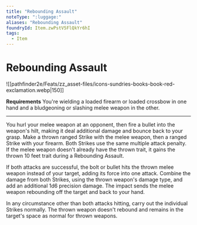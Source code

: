 ```yaml
---
title: "Rebounding Assault"
noteType: ":luggage:"
aliases: "Rebounding Assault"
foundryId: Item.zwPstV5FlQkYr6hI
tags:
  - Item
---
```


# Rebounding Assault
![[pathfinder2e/Feats/zz_asset-files/icons-sundries-books-book-red-exclamation.webp|150]]

**Requirements** You're wielding a loaded firearm or loaded crossbow in one hand and a bludgeoning or slashing melee weapon in the other.

* * *

You hurl your melee weapon at an opponent, then fire a bullet into the weapon's hilt, making it deal additional damage and bounce back to your grasp. Make a thrown ranged Strike with the melee weapon, then a ranged Strike with your firearm. Both Strikes use the same multiple attack penalty. If the melee weapon doesn't already have the thrown trait, it gains the thrown 10 feet trait during a Rebounding Assault.

If both attacks are successful, the bolt or bullet hits the thrown melee weapon instead of your target, adding its force into one attack. Combine the damage from both Strikes, using the thrown weapon's damage type, and add an additional 1d6 precision damage. The impact sends the melee weapon rebounding off the target and back to your hand.

In any circumstance other than both attacks hitting, carry out the individual Strikes normally. The thrown weapon doesn't rebound and remains in the target's space as normal for thrown weapons.
